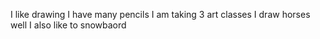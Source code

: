 I like drawing
I have many pencils
I am taking 3 art classes
I draw horses well
I also like to snowbaord